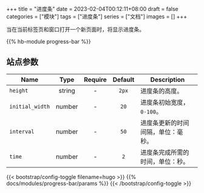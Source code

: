 +++
title = "进度条"
date = 2023-02-04T00:12:11+08:00
draft = false
categories = ["模块"]
tags = ["进度条"]
series = ["文档"]
images = []
+++

当在当前标签页和窗口打开一个新页面时，将显示进度条。

<!--more-->

{{% hb-module progress-bar %}}

## 站点参数

| Name            |  Type  | Require | Default | Description                        |
| --------------- | :----: | :-----: | :-----: | ---------------------------------- |
| `height`        | string |    -    |  `2px`  | 进度条的高度。                     |
| `initial_width` | number |    -    |  `20`   | 进度条初始宽度，`0-100`。          |
| `interval`      | number |    -    |  `50`   | 进度条更新的时间间隔，单位：毫秒。 |
| `time`          | number |    -    |   `2`   | 进度条完成所需的时间，单位：秒。   |

{{< bootstrap/config-toggle filename=hugo >}}
{{% docs/modules/progress-bar/params %}}
{{< /bootstrap/config-toggle >}}
